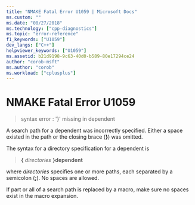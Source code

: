 ```yaml
---
title: "NMAKE Fatal Error U1059 | Microsoft Docs"
ms.custom: ""
ms.date: "08/27/2018"
ms.technology: ["cpp-diagnostics"]
ms.topic: "error-reference"
f1_keywords: ["U1059"]
dev_langs: ["C++"]
helpviewer_keywords: ["U1059"]
ms.assetid: b21d9198-9c63-40d0-b589-80e17294ce24
author: "corob-msft"
ms.author: "corob"
ms.workload: ["cplusplus"]
---
```

# NMAKE Fatal Error U1059

> syntax error : '}' missing in dependent

A search path for a dependent was incorrectly specified. Either a space existed in the path or the closing brace (**}**) was omitted.

The syntax for a directory specification for a dependent is

> **{** *directories* **}dependent**

where *directories* specifies one or more paths, each separated by a semicolon (**;**). No spaces are allowed.

If part or all of a search path is replaced by a macro, make sure no spaces exist in the macro expansion.